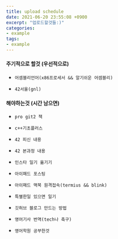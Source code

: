 ```yaml
---
title: upload schedule
date: 2021-06-20 23:55:08 +0900
excerpt: "업로드할것들:)"
categories:
- example
tags: 
- example
---
```



#### 주기적으로 할것 (우선적으로)

* `어셈블리언어(x86프로세서 && 알기쉬운 어셈블리)`

* `42서울(gnl)`

#### 해야하는것  (시간 남으면)

* `pro git2 책`

* `c++기초플러스`

* `42 피신 내용`

* `42 본과정 내용`

* `인스타 일기 옮기기`

* `아이패드 포스팅`

* `아이패드 맥북 원격접속(termius && blink)`

* `특별한일 있으면 일기`

* `깃허브 블로그 만드는 방법`

* `영어기사 번역(tech나 축구)`

* `영어학원 공부한것`
